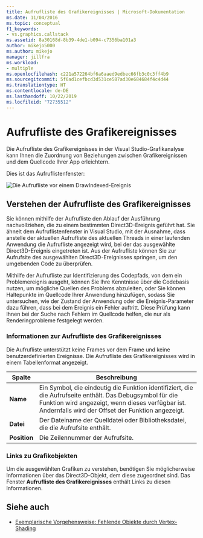 ```yaml
---
title: Aufrufliste des Grafikereignisses | Microsoft-Dokumentation
ms.date: 11/04/2016
ms.topic: conceptual
f1_keywords:
- vs.graphics.callstack
ms.assetid: 8a30168d-8b39-4de1-b094-c7356ba101a3
author: mikejo5000
ms.author: mikejo
manager: jillfra
ms.workload:
- multiple
ms.openlocfilehash: c221a572264bf6a6aaed9edbec66fb3c0c3ff4b9
ms.sourcegitcommit: 5f6ad1cefbcd3d531ce587ad30e684684f4c4d44
ms.translationtype: HT
ms.contentlocale: de-DE
ms.lasthandoff: 10/22/2019
ms.locfileid: "72735512"
---
```

# <a name="graphics-event-call-stack"></a>Aufrufliste des Grafikereignisses
Die Aufrufliste des Grafikereignisses in der Visual Studio-Grafikanalyse kann Ihnen die Zuordnung von Beziehungen zwischen Grafikereignissen und dem Quellcode Ihrer App erleichtern.

 Dies ist das Aufruflistenfenster:

 ![Die Aufrufliste vor einem DrawIndexed-Ereignis](media/gfx_diag_demo_graphics_event_call_stack_orientation.png "gfx_diag_demo_graphics_event_call_stack_orientation")

## <a name="understanding-the-graphics-event-call-stack"></a>Verstehen der Aufrufliste des Grafikereignisses
 Sie können mithilfe der Aufrufliste den Ablauf der Ausführung nachvollziehen, die zu einem bestimmten Direct3D-Ereignis geführt hat. Sie ähnelt dem Aufruflistenfenster in Visual Studio, mit der Ausnahme, dass anstelle der aktuellen Aufrufliste des aktuellen Threads in einer laufenden Anwendung die Aufrufliste angezeigt wird, bei der das ausgewählte Direct3D-Ereignis eingetreten ist. Aus der Aufrufliste können Sie zur Aufrufsite des ausgewählten Direct3D-Ereignisses springen, um den umgebenden Code zu überprüfen.

 Mithilfe der Aufrufliste zur Identifizierung des Codepfads, von dem ein Problemereignis ausgeht, können Sie Ihre Kenntnisse über die Codebasis nutzen, um mögliche Quellen des Problems abzuleiten, oder Sie können Haltepunkte im Quellcode Ihrer Anwendung hinzufügen, sodass Sie untersuchen, wie der Zustand der Anwendung oder die Ereignis-Parameter dazu führen, dass bei dem Ereignis ein Fehler auftritt. Diese Prüfung kann Ihnen bei der Suche nach Fehlern im Quellcode helfen, die nur als Renderingprobleme festgelegt werden.

### <a name="graphics-event-call-stack-information"></a>Informationen zur Aufrufliste des Grafikereignisses
 Die Aufrufliste unterstützt keine Frames vor dem Frame und keine benutzerdefinierten Ereignisse. Die Aufrufliste des Grafikereignisses wird in einem Tabellenformat angezeigt.

|Spalte|Beschreibung|
|------------|-----------------|
|**Name**|Ein Symbol, die eindeutig die Funktion identifiziert, die die Aufrufseite enthält. Das Debugsymbol für die Funktion wird angezeigt, wenn dieses verfügbar ist. Andernfalls wird der Offset der Funktion angezeigt.|
|**Datei**|Der Dateiname der Quelldatei oder Bibliotheksdatei, die die Aufrufsite enthält.|
|**Position**|Die Zeilennummer der Aufrufsite.|

### <a name="links-to-graphics-objects"></a>Links zu Grafikobjekten
 Um die ausgewählten Grafiken zu verstehen, benötigen Sie möglicherweise Informationen über das Direct3D-Objekt, dem diese zugeordnet sind. Das Fenster **Aufrufliste des Grafikereignisses** enthält Links zu diesen Informationen.

## <a name="see-also"></a>Siehe auch
- [Exemplarische Vorgehensweise: Fehlende Objekte durch Vertex-Shading](walkthrough-missing-objects-due-to-vertex-shading.md)